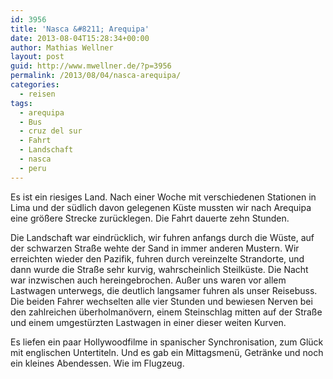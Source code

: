 ```yaml
---
id: 3956
title: 'Nasca &#8211; Arequipa'
date: 2013-08-04T15:28:34+00:00
author: Mathias Wellner
layout: post
guid: http://www.mwellner.de/?p=3956
permalink: /2013/08/04/nasca-arequipa/
categories:
  - reisen
tags:
  - arequipa
  - Bus
  - cruz del sur
  - Fahrt
  - Landschaft
  - nasca
  - peru
---
```

Es ist ein riesiges Land. Nach einer Woche mit verschiedenen Stationen in Lima und der südlich davon gelegenen Küste mussten wir nach Arequipa eine größere Strecke zurücklegen. Die Fahrt dauerte zehn Stunden. 

Die Landschaft war eindrücklich, wir fuhren anfangs durch die Wüste, auf der schwarzen Straße wehte der Sand in immer anderen Mustern. Wir erreichten wieder den Pazifik, fuhren durch vereinzelte Strandorte, und dann wurde die Straße sehr kurvig, wahrscheinlich Steilküste. Die Nacht war inzwischen auch hereingebrochen. Außer uns waren vor allem Lastwagen unterwegs, die deutlich langsamer fuhren als unser Reisebuss. Die beiden Fahrer wechselten alle vier Stunden und bewiesen Nerven bei den zahlreichen überholmanövern, einem Steinschlag mitten auf der Straße und einem umgestürzten Lastwagen in einer dieser weiten Kurven. 

Es liefen ein paar Hollywoodfilme in spanischer Synchronisation, zum Glück mit englischen Untertiteln. Und es gab ein Mittagsmenü, Getränke und noch ein kleines Abendessen. Wie im Flugzeug.